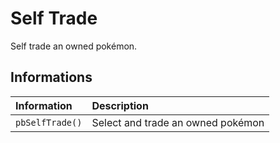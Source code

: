 # Self Trade
Self trade an owned pokémon.

## Informations
| Information | Description |
|:----------|:-------------|
| `pbSelfTrade()` | Select and trade an owned pokémon |
